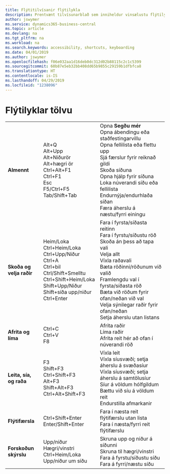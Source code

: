 ```yaml
---
title: Flýtitilvísanir flýtilykla
description: Prentvænt tilvísunarblað sem inniheldur vinsælustu flýtilyklana.
author: jswymer
ms.service: dynamics365-business-central
ms.topic: article
ms.devlang: na
ms.tgt_pltfrm: na
ms.workload: na
ms.search.keywords: accessibility, shortcuts, keyboarding
ms.date: 04/01/2019
ms.author: jswymer
ms.openlocfilehash: f06e032aa1d16deb0dc312d02b88115c2c1c5399
ms.sourcegitcommit: 60b87e5eb32bb408dd65b9855c29159b1dfbfca8
ms.translationtype: HT
ms.contentlocale: is-IS
ms.lasthandoff: 04/29/2019
ms.locfileid: "1238096"
---
```

# <a name="pc-keyboard-shortcuts"></a>Flýtilyklar tölvu

||||  
|----------------|-----------|----------------|
|**Almennt**|Alt+Q<br />Alt+Upp<br />Alt+Niðurör<br />Alt+hægri ör<br />Ctrl+Alt+F1<br />Ctrl+F1<br />Esc<br />F5/Ctrl+F5<br />Tab/Shift+Tab<br />|Opna **Segðu mér**<br />Opna ábendingu eða staðfestingarvillu<br />Opna fellilista eða flettu upp<br />Sjá færslur fyrir reiknað gildi<br />Skoða síðuna<br />Opna hjálp fyrir síðuna<br />Loka núverandi síðu eða fellilista<br />Endurnýja/endurhlaða síðan<br />Færa áherslu á næstu/fyrri einingu|
|**Skoða og <br />velja raðir**| Heim/Loka<br />Ctrl+Heim/Loka <br />Ctrl+Upp/Niður<br />Ctrl+A <br />Ctrl+bil<br />Ctrl/Shift+Smelltu<br />Ctrl+Shift+Heim/Loka<br />Shift+Upp/Niður<br />Shift+síða upp/niður<br />Ctrl+Enter| Fara í fyrsta/síðasta reitinn<br />Fara í fyrstu/síðustu röð<br />Skoða án þess að tapa vali<br />Velja allt<br />Víxla raðavali<br /> Bæta röðinni/röðunum við valið<br />Framlengdu val í fyrsta/síðasta röð<br />Bæta við röðum fyrir ofan/neðan við val<br />Velja sýnilegar raðir fyrir ofan/neðan <br />Setja áherslu utan listans|
|**Afrita og líma**|Ctrl+C<br />Ctrl+V<br />F8|Afrita raðir<br />Líma raðir<br />Afrita reit hér að ofan í núverandi röð|
|**Leita, sía, <br />og raða**|F3<br />Shift+F3<br />Ctrl+Shift+F3<br />Alt+F3<br />Shift+Alt+F3<br />Ctrl+Alt+Shift+F3|Víxla leit<br />Víxla síusvæði; setja áherslu á svæðasíur<br />Víxla síusvæði; setja áherslu á samtölusíur<br />Síur á völdum hólfgildum<br />Bættu við síu á völdum reit<br />Endurstilla afmarkanir|
|**Flýtifærsla**|Ctrl+Shift+Enter<br />Enter/Shift+Enter|Fara í næsta reit flýtifærslu utan lista<br />Fara í næsta/fyrri reit flýtifærslu|
|**Forskoðun skýrslu**|Upp/niður<br />Hægri/vinstri<br />Ctrl+Heim/Loka<br />Upp/niður um síðu|Skruna upp og niður á síðunni<br />Skruna til hægri/vinstri <br />Fara á fyrstu/síðustu síðu<br />Fara á fyrri/næstu síðu|
